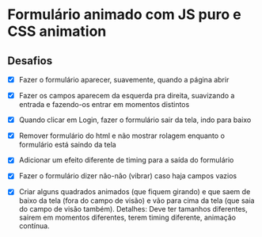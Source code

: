 # Formulário animado com JS puro e CSS animation

## Desafios

- [x] Fazer o formulário aparecer, suavemente, quando a página abrir

- [x] Fazer os campos aparecem da esquerda pra direita, suavizando a entrada e fazendo-os entrar em momentos distintos

- [x] Quando clicar em Login, fazer o formulário sair da tela, indo para baixo

- [x] Remover formulário do html e não mostrar rolagem enquanto o formulário está saindo da tela

- [x] Adicionar um efeito diferente de timing para a saída do formulário

- [x] Fazer o formulário dizer não-não (vibrar) caso haja campos vazios

- [x] Criar alguns quadrados animados (que fiquem girando) e que saem de baixo da tela (fora do campo de visão) e vão para cima da tela (que saia do campo de visão também). Detalhes: Deve ter tamanhos diferentes, sairem em momentos diferentes, terem timing diferente, animação contínua.